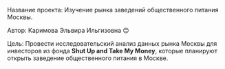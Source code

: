 Название проекта: Изучение рынка заведений общественного питания Москвы.

Автор: Каримова Эльвира Ильгизовна 😊

Цель: Провести исследовательский анализ данных рынка Москвы для инвесторов из фонда **Shut Up and Take My Money**, которые планируют открыть заведение общественного питания в Москве.
